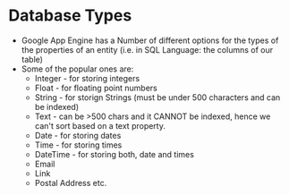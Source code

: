 # Database Types
- Google App Engine has a Number of different options for the types of the properties of an entity (i.e. in SQL Language: the columns of our table)
- Some of the popular ones are:
	- Integer - for storing integers
	- Float - for floating point numbers
	- String - for storign Strings (must be under 500 characters and can be indexed)
	- Text - can be >500 chars and it CANNOT be indexed, hence we can't sort based on a text property.
	- Date - for storing dates
	- Time - for storing times
	- DateTime - for storing both, date and times
	- Email
	- Link
	- Postal Address
	etc.
